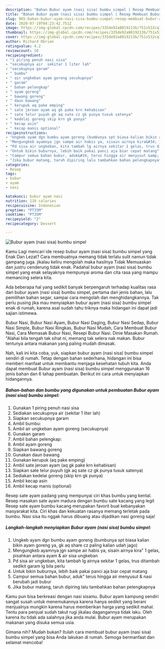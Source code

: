```yaml
---
description: "Bahan Bubur ayam (nasi sisa) bumbu simpel | Resep Membuat Bubur ayam (nasi sisa) bumbu simpel Yang Lezat"
title: "Bahan Bubur ayam (nasi sisa) bumbu simpel | Resep Membuat Bubur ayam (nasi sisa) bumbu simpel Yang Lezat"
slug: 965-bahan-bubur-ayam-nasi-sisa-bumbu-simpel-resep-membuat-bubur-ayam-nasi-sisa-bumbu-simpel-yang-lezat
date: 2020-07-19T04:23:42.751Z
image: https://img-global.cpcdn.com/recipes/335de92a8819213b/751x532cq70/bubur-ayam-nasi-sisa-bumbu-simpel-foto-resep-utama.jpg
thumbnail: https://img-global.cpcdn.com/recipes/335de92a8819213b/751x532cq70/bubur-ayam-nasi-sisa-bumbu-simpel-foto-resep-utama.jpg
cover: https://img-global.cpcdn.com/recipes/335de92a8819213b/751x532cq70/bubur-ayam-nasi-sisa-bumbu-simpel-foto-resep-utama.jpg
author: Richard Obrien
ratingvalue: 4.2
reviewcount: 10
recipeingredient:
- "1 piring penuh nasi sisa"
- "secukupnya air  sekitar 1 liter lah"
- "secukupnya garam"
- " bumbu"
- " air ungkeban ayam goreng secukupnya"
- " garam"
- " bahan pelengkap"
- " ayam goreng"
- " bawang goreng"
- " daun bawang"
- " kerupuk aq pake emping"
- " sate jeroan ayam aq gk pake krn kehabisan"
- " sate telur puyuh gk aq sate cz gk punya tusuk satenya"
- " kedelai goreng skip krn gk punya"
- " kecap asin"
- " kecap manis optional"
recipeinstructions:
- "Ungkeb ayam dgn bumbu ayam goreng (bumbunya spt biasa kalian bikin ayam goreng ya, gk aq share cz paling kalian udah jago)"
- "Mengungkeb ayamnya jgn sampe air habis ya, sisain airnya kira&#34; 1 gelas, pisahkan antara ayam &amp; air sisa ungkeban"
- "Pd sisa air ungkeban, kita tambah lg airnya sekitar 1 gelas, trus ditambah sedikit garam lg bila perlu"
- "Untuk bikin buburnya, lebih baik pakai panci aja biar cepat matang"
- "Campur semua bahan bubur, aduk&#34; terus hingga air menyusut &amp; nasi berubah jadi bubur"
- "Jika bubur matang, taruh dipiring lalu tambahkan bahan pelengkapnya"
categories:
- Resep
tags:
- bubur
- ayam
- nasi

katakunci: bubur ayam nasi 
nutrition: 110 calories
recipecuisine: Indonesian
preptime: "PT35M"
cooktime: "PT35M"
recipeyield: "2"
recipecategory: Dessert

---
```



![Bubur ayam (nasi sisa) bumbu simpel](https://img-global.cpcdn.com/recipes/335de92a8819213b/751x532cq70/bubur-ayam-nasi-sisa-bumbu-simpel-foto-resep-utama.jpg)

Kamu Lagi mencari ide resep bubur ayam (nasi sisa) bumbu simpel yang Enak Dan Lezat? Cara membuatnya memang tidak terlalu sulit namun tidak gampang juga. jikalau keliru mengolah maka hasilnya Tidak Memuaskan dan justru cenderung tidak enak. Padahal bubur ayam (nasi sisa) bumbu simpel yang enak selayaknya mempunyai aroma dan cita rasa yang mampu memancing selera kita.

Ada beberapa hal yang sedikit banyak berpengaruh terhadap kualitas rasa dari bubur ayam (nasi sisa) bumbu simpel, pertama dari jenis bahan, lalu pemilihan bahan segar, sampai cara mengolah dan menghidangkannya. Tak perlu pusing jika mau menyiapkan bubur ayam (nasi sisa) bumbu simpel enak di rumah, karena asal sudah tahu triknya maka hidangan ini dapat jadi sajian istimewa.

Bubur Nasi, Bubur Nasi Ayam, Bubur Nasi Daging, Bubur Nasi Sedap, Bubur Nasi Simple, Bubur Nasi Ringkas, Bubur Nasi Mudah, Cara Membuat Bubur Nasi, Cara Memasak Bubur Nasi, Resepi Bubur Nasi. Dinie Masakan Rumah. &#34;Alahai bila tengah tak sihat ni, memang tak selera nak makan. Bubur tentunya antara makanan yang paling mudah dimasak.


Nah, kali ini kita coba, yuk, siapkan bubur ayam (nasi sisa) bumbu simpel sendiri di rumah. Tetap dengan bahan sederhana, hidangan ini bisa memberi manfaat untuk membantu menjaga kesehatan tubuh kita. Anda dapat membuat Bubur ayam (nasi sisa) bumbu simpel menggunakan 16 jenis bahan dan 6 tahap pembuatan. Berikut ini cara untuk menyiapkan hidangannya.

<!--inarticleads1-->

##### Bahan-bahan dan bumbu yang digunakan untuk pembuatan Bubur ayam (nasi sisa) bumbu simpel:

1. Gunakan 1 piring penuh nasi sisa
1. Sediakan secukupnya air  (sekitar 1 liter lah)
1. Siapkan secukupnya garam
1. Ambil  bumbu:
1. Ambil  air ungkeban ayam goreng (secukupnya)
1. Gunakan  garam
1. Ambil  bahan pelengkap:
1. Ambil  ayam goreng
1. Siapkan  bawang goreng
1. Gunakan  daun bawang
1. Gunakan  kerupuk (aq pake emping)
1. Ambil  sate jeroan ayam (aq gk pake krn kehabisan)
1. Siapkan  sate telur puyuh (gk aq sate cz gk punya tusuk satenya)
1. Sediakan  kedelai goreng (skip krn gk punya)
1. Ambil  kecap asin
1. Ambil  kecap manis (optional)


Resep sate ayam padang yang mempunyai ciri khas bumbu yang kental. Resep masakan sate ayam madura dengan bumbu sate kacang yang legit Resep sate ayam bumbu kacang merupakan favorit buat kebanyakan masyarakat kita. Ciri khas dan kekuatan rasanya memang terletak pada bumbu. Nasi sisa itu nggak harus dibuang atau dijadikan nasi goreng saja! 

<!--inarticleads2-->

##### Langkah-langkah menyiapkan Bubur ayam (nasi sisa) bumbu simpel:

1. Ungkeb ayam dgn bumbu ayam goreng (bumbunya spt biasa kalian bikin ayam goreng ya, gk aq share cz paling kalian udah jago)
1. Mengungkeb ayamnya jgn sampe air habis ya, sisain airnya kira&#34; 1 gelas, pisahkan antara ayam &amp; air sisa ungkeban
1. Pd sisa air ungkeban, kita tambah lg airnya sekitar 1 gelas, trus ditambah sedikit garam lg bila perlu
1. Untuk bikin buburnya, lebih baik pakai panci aja biar cepat matang
1. Campur semua bahan bubur, aduk&#34; terus hingga air menyusut &amp; nasi berubah jadi bubur
1. Jika bubur matang, taruh dipiring lalu tambahkan bahan pelengkapnya


Kamu pun bisa berkreasi dengan nasi sisamu. Bubur ayam kampung sendiri sangat susah untuk menemukannya karena hanya sedikit yang berani menjualnya mungkin karena harus memberikan harga yang sedikit mahal. Tentu para penjual sudah takut rugi jikalau dagangannya tidak laku. Oleh karena itu tidak ada salahnya jika anda mulai. Bubur ayam merupakan makanan yang disuka semua usia. 

Gimana nih? Mudah bukan? Itulah cara membuat bubur ayam (nasi sisa) bumbu simpel yang bisa Anda lakukan di rumah. Semoga bermanfaat dan selamat mencoba!
